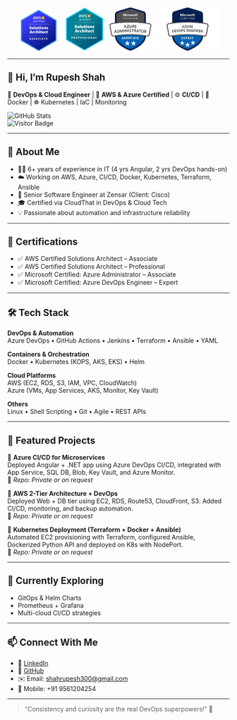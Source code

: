 <p align="center">
  <img src="https://github.com/rupesh94/rupesh-shah/blob/main/download.jpeg" width="100"/>
  <img src="https://github.com/rupesh94/rupesh-shah/blob/main/AWS%20SAP.png" width="100"/>
  <img src="https://github.com/rupesh94/rupesh-shah/blob/main/az%20104.png" width="100"/>
  <img src="https://github.com/rupesh94/rupesh-shah/blob/main/az%20400.jpeg" width="150"/>
</p>

---

## 👋 Hi, I’m Rupesh Shah  
🎯 **DevOps & Cloud Engineer** | 🧠 **AWS & Azure Certified** | ⚙️ **CI/CD** | 🐳 Docker | ☸️ Kubernetes | IaC | Monitoring

![GitHub Stats](https://github-readme-stats.vercel.app/api?username=rupesh94&show_icons=true&theme=radical)  
![Visitor Badge](https://komarev.com/ghpvc/?username=rupesh94&style=flat&color=blue)

---

## 💼 About Me
- 👨‍💻 6+ years of experience in IT (4 yrs Angular, 2 yrs DevOps hands-on)
- ☁️ Working on AWS, Azure, CI/CD, Docker, Kubernetes, Terraform, Ansible
- 🏢 Senior Software Engineer at Zensar (Client: Cisco)
- 🎓 Certified via CloudThat in DevOps & Cloud Tech
- 💡 Passionate about automation and infrastructure reliability

---

## 🧪 Certifications
- ✅ AWS Certified Solutions Architect – Associate  
- ✅ AWS Certified Solutions Architect – Professional  
- ✅ Microsoft Certified: Azure Administrator – Associate  
- ✅ Microsoft Certified: Azure DevOps Engineer – Expert

---

## 🛠️ Tech Stack

**DevOps & Automation**  
Azure DevOps • GitHub Actions • Jenkins • Terraform • Ansible • YAML

**Containers & Orchestration**  
Docker • Kubernetes (KOPS, AKS, EKS) • Helm

**Cloud Platforms**  
AWS (EC2, RDS, S3, IAM, VPC, CloudWatch)  
Azure (VMs, App Services, AKS, Monitor, Key Vault)

**Others**  
Linux • Shell Scripting • Git • Agile • REST APIs

---

## 📂 Featured Projects

🔹 **Azure CI/CD for Microservices**  
Deployed Angular + .NET app using Azure DevOps CI/CD, integrated with App Service, SQL DB, Blob, Key Vault, and Azure Monitor.  
📎 _Repo: Private or on request_

🔹 **AWS 2-Tier Architecture + DevOps**  
Deployed Web + DB tier using EC2, RDS, Route53, CloudFront, S3. Added CI/CD, monitoring, and backup automation.  
📎 _Repo: Private or on request_

🔹 **Kubernetes Deployment (Terraform + Docker + Ansible)**  
Automated EC2 provisioning with Terraform, configured Ansible, Dockerized Python API and deployed on K8s with NodePort.  
📎 _Repo: Private or on request_

---

## 🌱 Currently Exploring
- GitOps & Helm Charts  
- Prometheus + Grafana  
- Multi-cloud CI/CD strategies  

---

## 📫 Connect With Me
- 💼 [LinkedIn](https://www.linkedin.com/in/rupesh-devops)  
- 🐙 [GitHub](https://github.com/rupesh94)  
- ✉️ Email: shahrupesh300@gmail.com  
- 📱 Mobile: +91 9561204254  

---

> “Consistency and curiosity are the real DevOps superpowers!” 🚀
